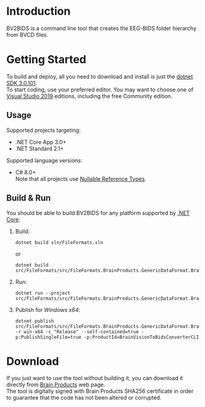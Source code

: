 # Introduction 

BV2BIDS is a command line tool that creates the EEG-BIDS folder hierarchy from BVCD files.

# Getting Started

To build and deploy, all you need to download and install is just the [dotnet SDK 3.0.101](https://dotnet.microsoft.com/download/dotnet-core/3.0).  
To start coding, use your preferred editor. You may want to choose one of [Visual Studio 2019](https://visualstudio.microsoft.com/downloads/) editions, including the free Community edition.

## Usage

Supported projects targeting:
- .NET Core App 3.0+
- .NET Standard 2.1+

Supported language versions:
- C# 8.0+  
  Note that all projects use [Nullable Reference Types](https://docs.microsoft.com/dotnet/csharp/nullable-references).
  
## Build & Run

You should be able to build BV2BIDS for any platform supported by [.NET Core](https://dotnet.github.io/):

1. Build:
   ```
   dotnet build sln/FileFormats.sln
   ```  
   or
   ```
   dotnet build src/FileFormats/src/FileFormats.BrainProducts.GenericDataFormat.BrainVisionValidatorCLI/FileFormats.BrainProducts.GenericDataFormat.BrainVisionValidatorCLI.csproj
   ```
1. Run:
   ```
   dotnet run --project src/FileFormats/src/FileFormats.BrainProducts.GenericDataFormat.BrainVisionValidatorCLI/FileFormats.BrainProducts.GenericDataFormat.BrainVisionValidatorCLI.csproj
   ```
1. Publish for _Windows x64_:
   ```
   dotnet publish src/FileFormats/src/FileFormats.BrainProducts.GenericDataFormat.BrainVisionValidatorCLI/FileFormats.BrainProducts.GenericDataFormat.BrainVisionValidatorCLI.csproj -r win-x64 -c "Release" --self-contained=true -p:PublishSingleFile=true -p:ProductId=BrainVisionToBidsConverterCLI
   ```

# Download

If you just want to use the tool without building it, you can download it directly from [Brain Products](https://www.brainproducts.com/downloads.php?kid=40#dlukat_226) web page.  
The tool is digitally signed with Brain Products SHA256 certificate in order to guarantee that the code has not been altered or corrupted.

